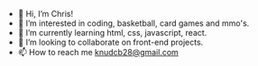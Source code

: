 - 👋 Hi, I’m Chris!
- 👀 I’m interested in coding, basketball, card games and mmo's.
- 🌱 I’m currently learning html, css, javascript, react.
- 💞️ I’m looking to collaborate on front-end projects.
- 📫 How to reach me knudcb28@gmail.com

<!---
knudcb28/knudcb28 is a ✨ special ✨ repository because its `README.md` (this file) appears on your GitHub profile.
You can click the Preview link to take a look at your changes.
--->
